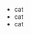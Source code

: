 - cat
- cat
- cat

<!---
picledpete/picledpete is a ✨ special ✨ repository because its `README.md` (this file) appears on your GitHub profile.
You can click the Preview link to take a look at your changes.
--->
